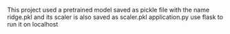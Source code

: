 This project used a pretrained model saved as pickle file with the name ridge.pkl and its scaler is also saved as scaler.pkl
application.py use flask to run it on localhost 
